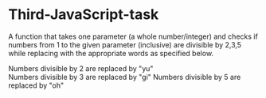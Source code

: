 # Third-JavaScript-task
A function that takes one parameter (a whole number/integer) and checks if numbers from 1 to the given parameter (inclusive) are divisible by 2,3,5 while replacing with the appropriate words as specified below. 

Numbers divisible by 2 are replaced by "yu"  
Numbers divisible by 3 are replaced by "gi" 
Numbers divisible by 5 are replaced by "oh"
